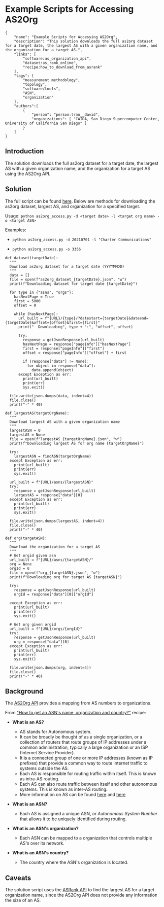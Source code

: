 # Example Scripts for Accessing AS2Org

~~~
{
    "name": "Example Scripts for Accessing AS2Org",
    "description": "This solution downloads the full as2org dataset for a target date, the largest AS with a given organization name, and the organization for a target AS.",
    "links": [
        "software:as_organization_api",
        "dataset:as_rank_online",
        "recipe:how_to_download_from_asrank"
    ],
    "tags": [
        "measurement methodology",
        "topology",
        "software/tools",
        "ASN",
        "organization"
    ],
    "authors":[
        {
            "person": "person:tran__david",
            "organizations": [ "CAIDA, San Diego Supercomputer Center, University of California San Diego" ]
        }
    ]
}
~~~

## Introduction

The solution downloads the full as2org dataset for a target date, the largest AS with a given organization name, and the organization for a target AS using the AS2Org API.

## Solution

The full script can be found [here](https://github.com/CAIDA/catalog-data/blob/master/sources/recipe/as2org_access.py). Below are methods for downloading the as2org dataset, largest AS, and organization for a specified target.

Usage: `python as2org_access.py -d <target date> -l <target org name> -o <target ASN>`

Examples:

- `python as2org_access.py -d 20210701 -l "Charter Communications"`

- `python as2org_access.py -o 3356`

~~~
def dataset(targetDate):
  """
  Download as2org dataset for a target date (YYYYMMDD)
  """
  data = []
  file = open(f"as2org_dataset_{targetDate}.json", "w")
  print(f"Downloading dataset for target date {targetDate}")

  for type in {"asns", "orgs"}:
    hasNextPage = True  
    first = 5000
    offset = 0

    while (hasNextPage):
      url_built = f"{URL}/{type}/?datestart={targetDate}&dateend={targetDate}&offset={offset}&first={first}"
      print("  Downloading", type + ":", "offset", offset)

      try:
        response = getJsonResponse(url_built)
        hasNextPage = response["pageInfo"]["hasNextPage"]
        first = response["pageInfo"]["first"]
        offset = response["pageInfo"]["offset"] + first

        if (response["data"] != None):
          for object in response["data"]:
            data.append(object)          
      except Exception as err:
        print(url_built)
        print(err)
        sys.exit()

  file.write(json.dumps(data, indent=4))
  file.close()
  print("-" * 40)

def largestAS(targetOrgName):
  """
  Download largest AS with a given organization name
  """
  largestASN = 0
  largestAS = None
  file = open(f"largestAS_{targetOrgName}.json", "w")
  print(f"Downloading largest AS for org name {targetOrgName}")

  try: 
    largestASN = findASN(targetOrgName)
  except Exception as err:
    print(url_built)
    print(err)
    sys.exit()

  url_built = f"{URL}/asns/{largestASN}"
  try:
    response = getJsonResponse(url_built)
    largestAS = response["data"][0]
  except Exception as err:
    print(url_built)
    print(err)
    sys.exit()

  file.write(json.dumps(largestAS, indent=4))
  file.close()
  print("-" * 40)

def org(targetASN):
  """
  Download the organization for a target AS
  """
  # Get orgid given asn
  url_built = f"{URL}/asns/{targetASN}/"
  org = None
  orgId = 0
  file = open(f"org_{targetASN}.json", "w")
  print(f"Downloading org for target AS {targetASN}")

  try:
    response = getJsonResponse(url_built)
    orgId = response["data"][0]["orgId"]

  except Exception as err:
    print(url_built)
    print(err)
    sys.exit()

  # Get org given orgid
  url_built = f"{URL}/orgs/{orgId}"
  try: 
    response = getJsonResponse(url_built)
    org = response["data"][0]
  except Exception as err: 
    print(url_built)
    print(err)
    sys.exit()

  file.write(json.dumps(org, indent=4))
  file.close()
  print("-" * 40)
~~~

## Background

The [AS2Org API](https://api.data.caida.org/as2org/v1/doc) provides a mapping from AS numbers to organizations. 

From ["How to get an ASN's name, organization and country?"](https://catalog.caida.org/details/recipe/getting_an_asns_name_country_organization) recipe:

- **What is an AS?**
   - AS stands for Autonomous system.
   - It can be broadly be thought of as a single organization, or a collection of routers that route groups of IP addresses under a common administration, typically a large organization or an ISP (Internet Service Provider).
   - It is a connected group of one or more IP addresses (known as IP prefixes) that provide a common way to route internet traffic to systems outside the AS.
   - Each AS is responsible for routing traffic within itself. This is known as intra-AS routing.
   - Each AS can also route traffic between itself and other autonomous systems. This is known as inter-AS routing. 
   -  More information on AS can be found [here]( https://www.cs.rutgers.edu/~pxk/352/notes/autonomous_systems.html) and [here](https://catalog.caida.org/details/media/2016_as_intro_topology_windas_intro_topology_wind.pdf)

- **What is an ASN?**
    - Each AS is assigned a unique ASN, or *Autonomous System Number* that allows it to be uniquely identified during routing.

- **What is an ASN's organization?**
   - Each ASN can be mapped to a organization that controls multiple AS's over its network.

- **What is an ASN's country?**
   - The country where the ASN's organization is located.

## Caveats

The solution script uses the [ASRank API](https://api.asrank.caida.org/v2/restful/doc) to find the largest AS for a target organization name, since the AS2Org API does not provide any information the size of an AS.
